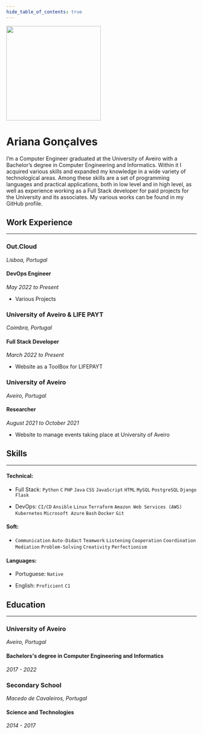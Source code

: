 ```yaml
---
hide_table_of_contents: true    
---
```


<div class="avatar">
  <img
    class="avatar__photo"
    src="img/pfp.png" 
    width="250" />
  <div class="avatar__intro">
    <h1>Ariana Gonçalves </h1>
    <medium class="avatar__subtitle">I’m a Computer Engineer graduated at the University of Aveiro with a Bachelor’s degree in Computer Engineering and Informatics. Within it I acquired various skills and expanded my knowledge in a wide variety of technological areas. Among these skills are a set of programming languages and practical applications, both in low level and in high level, as well as experience working as a Full Stack developer for paid projects for the University and its associates. My various works can be found in my GitHub profile.</medium>
  </div>
</div>

<div class="container margin-top--lg">
    <h2>Work Experience</h2>
</div>

---

<div class="container margin-top--lg">
    <div class="row">
        <div class="col col--6">
        <div class="col-demo"><h3>Out.Cloud</h3></div>
        </div>
        <div class="col col--6">
        <div class="col-demo"><i>Lisboa, Portugal</i></div>
        </div>
    </div>
    <div class="row">
        <div class="col col--6">
        <div class="col-demo"><h4>DevOps Engineer</h4></div>
        </div>
        <div class="col col--6">
        <div class="col-demo"><i>May 2022 to Present</i></div>
        </div>
    </div>
    <div class="row">
        <div class="col col--6">
        <div class="col-demo"><ul><li>Various Projects</li></ul></div>
        </div>
    </div>
</div>

<div class="container margin-top--lg">
    <div class="row">
        <div class="col col--6">
        <div class="col-demo"><h3>University of Aveiro & LIFE PAYT</h3></div>
        </div>
        <div class="col col--6">
        <div class="col-demo"><i>Coimbra, Portugal</i></div>
        </div>
    </div>
    <div class="row">
        <div class="col col--6">
        <div class="col-demo"><h4>Full Stack Developer</h4></div>
        </div>
        <div class="col col--6">
        <div class="col-demo"><i>March 2022 to Present</i></div>
        </div>
    </div>
    <div class="row">
        <div class="col col--6">
        <div class="col-demo"><ul><li>Website as a ToolBox for LIFEPAYT</li></ul></div>
        </div>
    </div>
</div>

<div class="container margin-top--lg">
    <div class="row">
        <div class="col col--6">
        <div class="col-demo"><h3>University of Aveiro</h3></div>
        </div>
        <div class="col col--6">
        <div class="col-demo"><i>Aveiro, Portugal</i></div>
        </div>
    </div>
    <div class="row">
        <div class="col col--6">
        <div class="col-demo"><h4>Researcher</h4></div>
        </div>
        <div class="col col--6">
        <div class="col-demo"><i>August 2021 to October 2021</i></div>
        </div>
    </div>
    <div class="row">
        <div class="col col--6">
        <div class="col-demo"><ul><li>Website to manage events taking place at University of Aveiro</li></ul></div>
        </div>
    </div>
</div>

<div class="container margin-top--lg">
    <h2>Skills</h2>
</div>

---

<div class="container">
    <h4>Technical:</h4>
</div>

- Full Stack: `Python` `C` `PHP` `Java` `CSS` `JavaScript` `HTML` `MySQL` `PostgreSQL` `Django` `Flask`

- DevOps: `CI/CD` `Ansible` `Linux` `Terraform` `Amazon Web Services (AWS)` `Kubernetes` `Microsoft Azure` `Bash` `Docker` `Git`

<div class="container">
    <h4>Soft:</h4>
</div>

- `Communication` `Auto-Didact` `Teamwork` `Listening` `Cooperation` `Coordination` `Mediation` `Problem-Solving` `Creativity` `Perfectionism`

<div class="container">
    <h4>Languages:</h4>
</div>

- Portuguese: `Native`

- English: `Proficient` `C1`


<div class="container margin-top--lg">
    <h2>Education</h2>
</div>

---

<div class="container margin-top--lg">
    <div class="row">
        <div class="col col--6">
        <div class="col-demo"><h3>University of Aveiro</h3></div>
        </div>
        <div class="col col--6">
        <div class="col-demo"><i>Aveiro, Portugal</i></div>
        </div>
    </div>
    <div class="row">
        <div class="col col--6">
        <div class="col-demo"><h4>Bachelors's degree in Computer Engineering and Informatics</h4></div>
        </div>
        <div class="col col--6">
        <div class="col-demo"><i>2017 - 2022</i></div>
        </div>
    </div>
</div>

<div class="container margin-top--lg">
    <div class="row">
        <div class="col col--6">
        <div class="col-demo"><h3>Secondary School</h3></div>
        </div>
        <div class="col col--6">
        <div class="col-demo"><i>Macedo de Cavaleiros, Portugal</i></div>
        </div>
    </div>
    <div class="row">
        <div class="col col--6">
        <div class="col-demo"><h4>Science and Technologies</h4></div>
        </div>
        <div class="col col--6">
        <div class="col-demo"><i>2014 - 2017</i></div>
        </div>
    </div>
</div>


